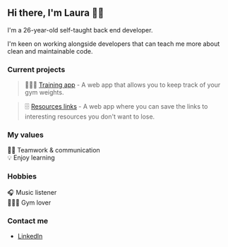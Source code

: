## Hi there, I'm Laura 👋🏻

I'm a 26-year-old self-taught back end developer.

I'm keen on working alongside developers that can teach me more about clean and maintainable code.



### Current projects

> 🏋🏻‍♀️ [Training app](https://github.com/laubernal/training-app) - A web app that allows you to keep track of your gym weights.

> 🗄 [Resources links](https://github.com/laubernal/training-app) - A web app where you can save the links to interesting resources you don't want to lose.  

### My values

🙌🏻 Teamwork & communication  
💡 Enjoy learning  

### Hobbies

🎧 Music listener  
🏋🏻‍♀️ Gym lover  

### Contact me

<!--- [Portfolio]()-->

- [LinkedIn](https://www.linkedin.com/in/laura-bernal-rodr%C3%ADguez-141156239/)

<!--
**laubernal/laubernal** is a ✨ _special_ ✨ repository because its `README.md` (this file) appears on your GitHub profile.

Here are some ideas to get you started:

- 🔭 I’m currently working on ...
- 🌱 I’m currently learning ...
- 👯 I’m looking to collaborate on ...
- 🤔 I’m looking for help with ...
- 💬 Ask me about ...
- 📫 How to reach me: ...

- ⚡ Fun fact: ...
-->
